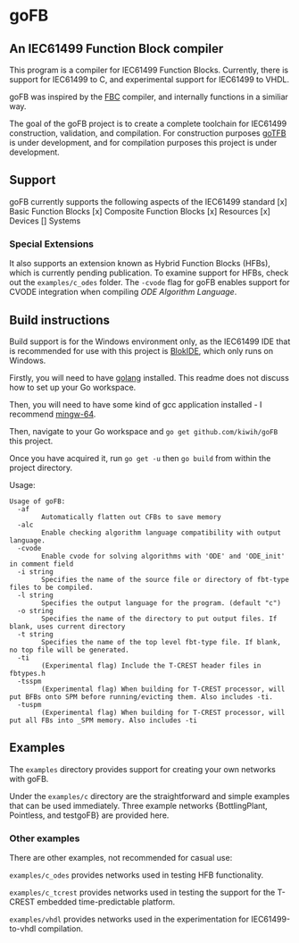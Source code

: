 # goFB
## An IEC61499 Function Block compiler
This program is a compiler for IEC61499 Function Blocks. 
Currently, there is support for IEC61499 to C, and experimental support for IEC61499 to VHDL.

goFB was inspired by the [FBC](https://www.researchgate.net/publication/224453746_Efficient_implementation_of_IEC_61499_function_blocks) compiler, and internally functions in a similiar way.

The goal of the goFB project is to create a complete toolchain for IEC61499 construction, validation, and compilation. For construction purposes [goTFB](https://github.com/kiwih/goTFB) is under development, and for compilation purposes this project is under development.

## Support

goFB currently supports the following aspects of the IEC61499 standard
[x] Basic Function Blocks
[x] Composite Function Blocks
[x] Resources
[x] Devices
[] Systems

### Special Extensions

It also supports an extension known as Hybrid Function Blocks (HFBs), which is currently pending publication. To examine support for HFBs, check out the `examples/c_odes` folder. The `-cvode` flag for goFB enables support for CVODE integration when compiling *ODE Algorithm Language*.

## Build instructions

Build support is for the Windows environment only, as the IEC61499 IDE that is recommended for use with this project is [BlokIDE](http://timeme.io), which only runs on Windows.

Firstly, you will need to have [golang](http://golang.org/dl) installed. This readme does not discuss how to set up your Go workspace.

Then, you will need to have some kind of gcc application installed - I recommend [mingw-64](http://sourceforge.net/projects/mingw-w64/).

Then, navigate to your Go workspace and `go get github.com/kiwih/goFB` this project. 

Once you have acquired it, run `go get -u` then `go build` from within the project directory.

Usage:
```
Usage of goFB:
  -af
    	Automatically flatten out CFBs to save memory
  -alc
    	Enable checking algorithm language compatibility with output language.
  -cvode
    	Enable cvode for solving algorithms with 'ODE' and 'ODE_init' in comment field
  -i string
    	Specifies the name of the source file or directory of fbt-type files to be compiled.
  -l string
    	Specifies the output language for the program. (default "c")
  -o string
    	Specifies the name of the directory to put output files. If blank, uses current directory
  -t string
    	Specifies the name of the top level fbt-type file. If blank, no top file will be generated.
  -ti
    	(Experimental flag) Include the T-CREST header files in fbtypes.h
  -tsspm
    	(Experimental flag) When building for T-CREST processor, will put BFBs onto SPM before running/evicting them. Also includes -ti.
  -tuspm
    	(Experimental flag) When building for T-CREST processor, will put all FBs into _SPM memory. Also includes -ti

```

## Examples

The `examples` directory provides support for creating your own networks with goFB.

Under the `examples/c` directory are the straightforward and simple examples that can be used immediately. Three example networks {BottlingPlant, Pointless, and testgoFB} are provided here.

### Other examples

There are other examples, not recommended for casual use:

`examples/c_odes` provides networks used in testing HFB functionality.

`examples/c_tcrest` provides networks used in testing the support for the T-CREST embedded time-predictable platform.

`examples/vhdl` provides networks used in the experimentation for IEC61499-to-vhdl compilation.




